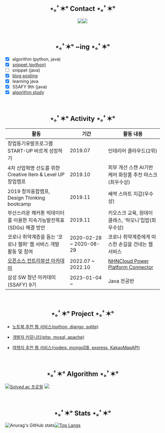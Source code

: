 

<h2></h2>
<h2 align="center">⋆｡ﾟ✶° Contact ⋆｡ﾟ✶°</h2>

<p align="center"><a href="mailto:dlwns7267@naver.com"><img src="https://img.shields.io/badge/dlwns7267-64BC4B?style=flat-square&logo=Naver&logoColor=white&link=mailto:dlwns7267@naver.com"/></a><a href="https://dlwns7267.tistory.com/"><img src="https://img.shields.io/badge/blog-000000?style=flat-square&logo=Blogger&logoColor=white"/></a>

&nbsp;

 <h2 align="center">⋆｡ﾟ✶° ~ing ⋆｡ﾟ✶°</h2>

- [X] algorithm (python, java) 
- [X] [snippet (python)](https://github.com/wnsgml7267/python-algorithm-snippet)
- [ ] snippet (java)
- [X] [blog posting](https://dlwns7267.tistory.com/) 
- [X] learning java
- [X] SSAFY 9th (java)
- [X] [algorithm study](https://github.com/wnsgml7267/AlgorithmStudy/tree/wnsgml7267)
<!--- [ ] Computer Science-->

&nbsp;

<h2 align="center">⋆｡ﾟ✶° Activity ⋆｡ﾟ✶°</h2>

|활동|기간|활동 내용|
|------|---|---|
|창업동기유발프로그램 START-UP 바르게 성장하기|2019.07|인테리어 클라우드(2위)|
|4차 산업혁명 선도를 위한 Creative Item & Level UP 창업캠프|2019.10|피부 개선 스캔 AI기반 케어 화장품 추천 마스크(최우수상)|
|2019 창의융합캠프, Design Thinking bootcamp|2019.11|쌔싹 스마트 지갑(우수상)|
|부산스러운 해커톤 빅데이터를 이용한 지속가능발전목표(SDGs) 해결 방안|2019.11|키오스크 교육, 원데이 클래스, ‘하모니’집밥(최우수상)|
|코로나 취약계층을 돕는 ‘코로나 헬퍼’ 웹 서비스 개발 활동 및 참여|2020-02-28 ~ 2020-08-29|코로나 취약계층에게 따스한 손길을 건네는 웹 서비스|
|[오픈소스 컨트리뷰션 아카데미](https://dlwns7267.tistory.com/category/Open%20source%20Contribution%20Academy)|2022.07 ~ 2022.10|[NHNCloud Power Platform Connector](https://github.com/wnsgml7267/nhn-toast-notification-service-custom-connector)|
|삼성 SW 청년 아카데미(SSAFY) 9기|2023-01-04 ~ |Java 전공반|

&nbsp;

<h2 align="center">⋆｡ﾟ✶° Project ⋆｡ﾟ✶°</h2>


- [노트북 추천 웹 서비스(python, django, sqlite)](https://github.com/wnsgml7267/notebook_world)
 
 
- [개발자 커뮤니티(php, mysql, apache)](https://github.com/wnsgml7267/devcomm)


- [여행지 추천 웹 서비스(nodejs, mongoDB, express, KakaoMapAPI)](https://github.com/wnsgml7267/oneclick_trip)

&nbsp;

<h2 align="center">⋆｡ﾟ✶° Algorithm ⋆｡ﾟ✶°</h2>

[![Solved.ac
프로필](http://mazassumnida.wtf/api/v2/generate_badge?boj=wnsgml7267)](https://solved.ac/wnsgml7267) <img src="http://mazandi.herokuapp.com/api?handle=wnsgml7267&theme=cold"/>

&nbsp;

<h2 align="center">⋆｡ﾟ✶° Stats ⋆｡ﾟ✶°</h2>

![Anurag's GitHub stats](https://github-readme-stats-sigma-five.vercel.app/api?username=wnsgml7267&show_icons=true&theme=dark)[![Top Langs](https://github-readme-stats-sigma-five.vercel.app/api/top-langs/?username=wnsgml7267&langs_count=10&layout=compact&theme=dark&hide=css,html)](https://github.com/anuraghazra/github-readme-stats)


<!--
# Extra Pins (~ing)

[![Readme Card](https://github-readme-stats.vercel.app/api/pin/?username=wnsgml7267&repo=nhn-toast-notification-service-custom-connector&theme=dark)](https://github.com/wnsgml7267/nhn-toast-notification-service-custom-connector)
[![Readme Card](https://github-readme-stats.vercel.app/api/pin/?username=wnsgml7267&repo=Spring-study&theme=dark)](https://github.com/wnsgml7267/Spring-study)
[![Readme Card](https://github-readme-stats.vercel.app/api/pin/?username=wnsgml7267&repo=notebook_world&theme=dark)](https://github.com/wnsgml7267/notebook_world)
[![Readme Card](https://github-readme-stats.vercel.app/api/pin/?username=wnsgml7267&repo=python-algorithm-snippet&theme=dark)](https://github.com/wnsgml7267/python-algorithm-snippet)

[![Readme Card](https://github-readme-stats.vercel.app/api/pin/?username=wnsgml7267&repo=num-baseball-game&theme=dark)](https://github.com/wnsgml7267/num-baseball-game)
-->


<!--
<div align=right>	

[![Hits](https://hits.seeyoufarm.com/api/count/incr/badge.svg?url=https%3A%2F%2Fgithub.com%2Fwnsgml7267&count_bg=%236AABEF&title_bg=%231B86F1&icon=&icon_color=%23E7E7E7&title=hits&edge_flat=false)](https://hits.seeyoufarm.com)
  
</div>
-->



<!--Ramendoenda-->




<!--
**wnsgml7267/wnsgml7267** is a ✨ _special_ ✨ repository because its `README.md` (this file) appears on your GitHub profile.

Here are some ideas to get you started:

- 🔭 I’m currently working on ...
- 🌱 I’m currently learning ...
- 👯 I’m looking to collaborate on ...
- 🤔 I’m looking for help with ...
- 💬 Ask me about ...
- 📫 How to reach me: ...
- 😄 Pronouns: ...
- ⚡ Fun fact: ...

-->
